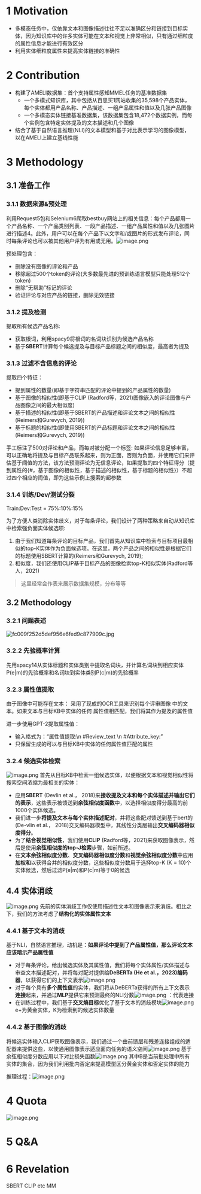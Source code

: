 # 1 Motivation
+ 多模态任务中，仅依靠文本和图像描述往往不足以准确区分和链接到目标实体，因为知识库中的许多实体可能在文本和视觉上非常相似，只有通过细粒度的属性信息才能进行有效区分
+ 利用实体细粒度属性来提高实体链接的准确性

# 2 Contribution
+ 构建了AMELI数据集：首个支持属性感知MMEL任务的基准数据集
	+ 一个多模式知识库，其中包括从百思买1网站收集的35,598个产品实体，每个实体都用产品名称、产品描述、一组产品属性和值以及几张产品图像
	+ 一个多模态实体链接基准数据集，该数据集包含18,472个数据实例，而每个实例包含特定实体提及的文本描述和几个图像
+ 结合了基于自然语言推理(NLI)的文本模型和基于对比表示学习的图像模型，以在AMELI上建立基线性能


# 3 Methodology
## 3.1 准备工作
### 3.1.1 数据来源&预处理
利用Request5包和Selenium6爬取bestbuy网站上的相关信息：每个产品都用一个产品名称、一个产品类别列表、一段产品描述、一组产品属性和值以及几张图片进行描述4。此外，用户可以在每个产品下以文字和/或图片的形式发布评论，同时每条评论也可以被其他用户评为有用或无用。![image.png](https://aquazone.oss-cn-guangzhou.aliyuncs.com/20250112154918.png)

预处理包含：
+ 删除没有图像的评论和产品
+ 移除超过500个token的评论(大多数最先进的预训练语言模型只能处理512个token)
+ 删除“无帮助”标记的评论
+ 验证评论与对应产品的链接，删除无效链接

### 3.1.2 提及检测
提取所有候选产品名称:
+ 获取根词，利用spacy9将根词的名词块识别为候选产品名称
+ 基于**SBERT**计算每个候选提及与目标产品标题之间的相似度，最高者为提及

### 3.1.3 过滤不含信息的评论
提取四个特征：
+ 提到属性的数量(即基于字符串匹配的评论中提到的产品属性的数量)
+ 基于图像的相似性(即基于CLIP (Radford等，2021)图像嵌入的评论图像与产品图像之间的最大相似度)
+ 基于描述的相似性(即基于SBERT的产品描述和评论文本之间的相似性(Reimers和Gurevych, 2019))
+ 基于标题的相似性(即使用SBERT的产品标题和评论文本之间的相似性(Reimers和Gurevych, 2019))

手工标注了500对评论和产品，而每对被分配一个标签:
	如果评论信息足够丰富，可以正确地将提及与目标产品联系起来，则为正面，否则为负面，并使用它们来评估基于阈值的方法，该方法预测评论为无信息评论，如果提取的四个特征得分（提到属性的{#，基于图像的相似性，基于描述的相似性，基于标题的相似性}）不超过四个相应的阈值，即为这些示例上搜索的超参数

### 3.1.4 训练/Dev/测试分裂
Train:Dev:Test = 75%:10%:15%

为了方便人类消除实体歧义，对于每条评论，我们设计了两种策略来自动从知识库中检索强负面实体候选项:
1. 由于我们知道每条评论的目标产品，我们首先从知识库中检索与目标项目最相似的top-K实体作为负面候选项。在这里，两个产品之间的相似性是根据它们的标题使用SBERT计算的(Reimers和Gurevych, 2019);
2. 相似度，我们还使用CLIP基于目标产品的图像检索top-K相似实体(Radford等人，2021)

>这里经常会作表来展示数据集规模，分布等等

## 3.2 Methodology
### 3.2.1 问题表述
![fc009f252d5def956e6fed9c877909c.jpg](https://aquazone.oss-cn-guangzhou.aliyuncs.com/fc009f252d5def956e6fed9c877909c.jpg)

### 3.2.2 先验概率计算
先用spacy14从实体标题和实体类别中提取名词块，并计算名词块到相应实体P(e|m)的先验概率和名词块到实体类别P(c|m)的先验概率

### 3.2.3 属性值提取
由于图像中可能存在文本：
	采用了现成的OCR工具来识别每个评审图像
	中的文本。如果文本与目标KB中实体的任何
	属性值相匹配，我们将其作为提及的属性值

进一步使用GPT-2提取属性值：
+ 输入格式为：“属性值提取:\n #Review_text \n #Attribute_key:”
+ 只保留生成的可以与目标KB中实体的任何属性值匹配的属性

### 3.2.4 候选实体检索
![image.png](https://aquazone.oss-cn-guangzhou.aliyuncs.com/20250123171718.png)
首先从目标KB中检索一组候选实体，以便根据文本和视觉相似性将搜索空间浓缩为最相关的实体：
+ 应用**SBERT** (Devlin et al.， 2018)来**接收提及文本和每个实体描述并输出它们的表示**，这些表示被馈送到**余弦相似度函数**中，以选择相似度得分最高的前1000个实体候选。
+ 我们进一步**将提及文本与每个实体描述配对**，并将这些配对馈送到基于bert的(De-vlin et al.， 2018)交叉编码器模型中，其线性分类层输出**交叉编码器相似度得分**。
+ 为了**结合视觉相似性**，我们使用**CLIP** (Radford等，2021)来获取图像表示，然后是使用**余弦相似度的top-J检索**步骤，如前所述。
+ 在**文本余弦相似度分数**、**交叉编码器相似度分数**和**视觉余弦相似度分数**中应用**加权和**以获得合并的相似度分数，这些相似度分数用于选择top-K (K = 10)个实体候选，然后过滤P(e|m)和P(c|m)等于0的候选

## 4.4 实体消歧
![image.png](https://aquazone.oss-cn-guangzhou.aliyuncs.com/20250123172221.png)
先前的实体消歧工作仅使用描述性文本和图像表示来消歧。相比之下，我们的方法考虑了**结构化的实体属性文本**

### 4.4.1 基于文本的消歧
基于NLI，自然语言推理，动机是：**如果评论中提到了产品属性值，那么评论文本应该暗示产品属性值**
+ 对于每条评论，给出候选实体及其属性值，我们将每个实体属性/实体描述与审查文本描述配对，并将每对配对提供给**DeBERTa (He et al.，2023)编码器**，以获得它们的上下文表示![image.png](https://aquazone.oss-cn-guangzhou.aliyuncs.com/20250123173358.png)
+ 对于每个具有**多个属性值**的实体，我们将从DeBERTa获得的所有上下文表示**连接**起来，并通过**MLP**提供它来预测最终的NLI分数![image.png](https://aquazone.oss-cn-guangzhou.aliyuncs.com/20250123173656.png)
	：代表连接
+ 在训练过程中，我们基于**交叉熵目标**优化了基于文本的消歧模块![image.png](https://aquazone.oss-cn-guangzhou.aliyuncs.com/20250123173821.png)
	e+为黄金实体，K为检索到的候选实体数量

### 4.4.2 基于图像的消歧
将候选实体输入CLIP获取图像表示，我们通过一个由前馈层和残差连接组成的适配器来提供这些，以使通用图像表示适应面向任务的语义空间![image.png](https://aquazone.oss-cn-guangzhou.aliyuncs.com/20250123174225.png)
基于余弦相似度分数应用以下对比损失函数![image.png](https://aquazone.oss-cn-guangzhou.aliyuncs.com/20250123174308.png)
	其中B是当前批处理中所有实体的集合，因为我们利用批内否定来提高模型区分黄金实体和否定实体的能力

推理过程：![image.png](https://aquazone.oss-cn-guangzhou.aliyuncs.com/20250123174417.png)

# 4 Quota
![image.png](https://aquazone.oss-cn-guangzhou.aliyuncs.com/20250123174516.png)


# 5 Q&A


# 6 Revelation
SBERT
CLIP etc MM

